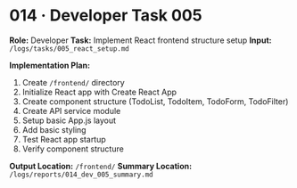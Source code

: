 # 014 · Developer Task 005

**Role:** Developer
**Task:** Implement React frontend structure setup
**Input:** `/logs/tasks/005_react_setup.md`

**Implementation Plan:**
1. Create `/frontend/` directory
2. Initialize React app with Create React App
3. Create component structure (TodoList, TodoItem, TodoForm, TodoFilter)
4. Create API service module
5. Setup basic App.js layout
6. Add basic styling
7. Test React app startup
8. Verify component structure

**Output Location:** `/frontend/`
**Summary Location:** `/logs/reports/014_dev_005_summary.md`